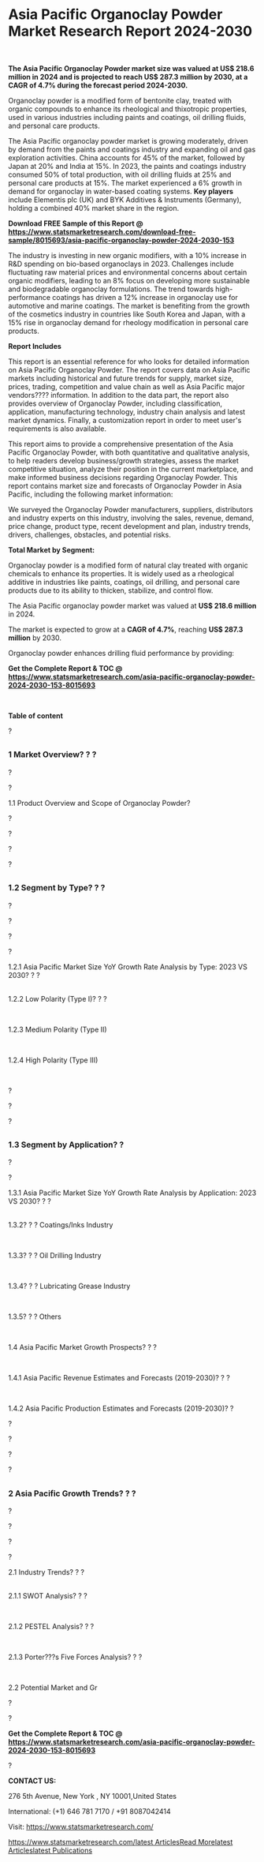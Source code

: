 <h1>Asia Pacific Organoclay Powder Market Research Report 2024-2030</h1><br/><p><strong>The Asia Pacific Organoclay Powder market size was valued at US$ 218.6 million in 2024 and is projected to reach US$ 287.3 million by 2030, at a <strong>CAGR</strong> of 4.7% during the forecast period 2024-2030.</strong></p>
 
 
 
 <p>Organoclay powder is a modified form of bentonite clay, treated with organic compounds to enhance its rheological and thixotropic properties, used in various industries including paints and coatings, oil drilling fluids, and personal care products.</p>
 
 
 
 <p>The Asia Pacific organoclay powder market is growing moderately, driven by demand from the paints and coatings industry and expanding oil and gas exploration activities. China accounts for 45% of the market, followed by Japan at 20% and India at 15%. In 2023, the paints and coatings industry consumed 50% of total production, with oil drilling fluids at 25% and personal care products at 15%. The market experienced a 6% growth in demand for organoclay in water-based coating systems. <strong>Key players</strong> include Elementis plc (UK) and BYK Additives & Instruments (Germany), holding a combined 40% market share in the region.</p>
 
 
 
 <p><strong>Download FREE Sample of this Report @ <a href="https://www.statsmarketresearch.com/download-free-sample/8015693/asia-pacific-organoclay-powder-2024-2030-153">https://www.statsmarketresearch.com/download-free-sample/8015693/asia-pacific-organoclay-powder-2024-2030-153</a></strong></p>
 
 
 
 <p>The industry is investing in new organic modifiers, with a 10% increase in R&D spending on bio-based organoclays in 2023. Challenges include fluctuating raw material prices and environmental concerns about certain organic modifiers, leading to an 8% focus on developing more sustainable and biodegradable organoclay formulations. The trend towards high-performance coatings has driven a 12% increase in organoclay use for automotive and marine coatings. The market is benefiting from the growth of the cosmetics industry in countries like South Korea and Japan, with a 15% rise in organoclay demand for rheology modification in personal care products.</p>
 
 
 
 <p><strong>Report Includes</strong></p>
 
 
 
 <p>This report is an essential reference for who looks for detailed information on Asia Pacific Organoclay Powder. The report covers data on Asia Pacific markets including historical and future trends for supply, market size, prices, trading, competition and value chain as well as Asia Pacific major vendors???? information. In addition to the data part, the report also provides overview of Organoclay Powder, including classification, application, manufacturing technology, industry chain analysis and latest market dynamics. Finally, a customization report in order to meet user&#39;s requirements is also available.</p>
 
 
 
 <p>This report aims to provide a comprehensive presentation of the Asia Pacific Organoclay Powder, with both quantitative and qualitative analysis, to help readers develop business/growth strategies, assess the market competitive situation, analyze their position in the current marketplace, and make informed business decisions regarding Organoclay Powder. This report contains market size and forecasts of Organoclay Powder in Asia Pacific, including the following market information:</p>
 
 
 
 <p>We surveyed the Organoclay Powder manufacturers, suppliers, distributors and industry experts on this industry, involving the sales, revenue, demand, price change, product type, recent development and plan, industry trends, drivers, challenges, obstacles, and potential risks.</p>
 
 
 
 <p><strong>Total Market by Segment:</strong></p>
 
 
 
 <p>Organoclay powder is a modified form of natural clay treated with organic chemicals to enhance its properties. It is widely used as a rheological additive in industries like paints, coatings, oil drilling, and personal care products due to its ability to thicken, stabilize, and control flow.</p>
 
 
 
 <p>The Asia Pacific organoclay powder market was valued at <strong>US$ 218.6 million</strong> in 2024.</p>
 
 
 
 <p>The market is expected to grow at a <strong><strong>CAGR</strong> of 4.7%</strong>, reaching <strong>US$ 287.3 million</strong> by 2030.</p>
 
 
 
 <p>Organoclay powder enhances drilling fluid performance by providing:</p>
 
 
 
 <div><b>Get the Complete Report & TOC @ <a href="https://www.statsmarketresearch.com/asia-pacific-organoclay-powder-2024-2030-153-8015693">https://www.statsmarketresearch.com/asia-pacific-organoclay-powder-2024-2030-153-8015693</a></b></div>
 
 
 
 <p><br />
 
 <b>Table of content</b></p>
 
 
 
 <p>? </p>
 
 
 
 <h2><span style="font-size:16px"><strong>1 Market Overview? ? ? </strong></span></h2>
 
 
 
 <p>? </p>
 
 
 
 <p>? </p>
 
 
 
 <p>1.1 Product Overview and Scope of Organoclay Powder? </p>
 
 
 
 <p>? </p>
 
 
 
 <p>? </p>
 
 
 
 <p>? </p>
 
 
 
 <p>? </p>
 
 
 
 <h2><strong><span style="font-size:16px">1.2 Segment by Type? ? ? </span></strong></h2>
 
 
 
 <p>? </p>
 
 
 
 <p>? </p>
 
 
 
 <p>? </p>
 
 
 
 <p>? </p>
 
 
 
 <p>1.2.1 Asia Pacific Market Size YoY Growth Rate Analysis by Type: 2023 VS 2030? ? ? <br />
 
 <br />
 
 1.2.2 Low Polarity (Type I)? ? ? <br />
 
 <br />
 
 1.2.3 Medium Polarity (Type II)<br />
 
 <br />
 
 1.2.4 High Polarity (Type III)<br />
 
 <br />
 
 ? </p>
 
 
 
 <p>? </p>
 
 
 
 <p>? </p>
 
 
 
 <h2><span style="font-size:16px"><strong>1.3 Segment by Application? ? </strong></span></h2>
 
 
 
 <p>? </p>
 
 
 
 <p>? </p>
 
 
 
 <p>1.3.1 Asia Pacific Market Size YoY Growth Rate Analysis by Application: 2023 VS 2030? ? ? <br />
 
 <br />
 
 1.3.2? ? ? Coatings/Inks Industry<br />
 
 <br />
 
 1.3.3? ? ? Oil Drilling Industry<br />
 
 <br />
 
 1.3.4? ? ? Lubricating Grease Industry<br />
 
 <br />
 
 1.3.5? ? ? Others<br />
 
 <br />
 
 1.4 Asia Pacific Market Growth Prospects? ? ? <br />
 
 <br />
 
 1.4.1 Asia Pacific Revenue Estimates and Forecasts (2019-2030)? ? ? <br />
 
 <br />
 
 1.4.2 Asia Pacific Production Estimates and Forecasts (2019-2030)? ? </p>
 
 
 
 <p>? </p>
 
 
 
 <p>? </p>
 
 
 
 <p>? </p>
 
 
 
 <p>? </p>
 
 
 
 <h2><span style="font-size:16px"><strong>2 Asia Pacific Growth Trends? ? ? </strong></span></h2>
 
 
 
 <p>? </p>
 
 
 
 <p>? </p>
 
 
 
 <p>? </p>
 
 
 
 <p>? </p>
 
 
 
 <p>2.1 Industry Trends? ? ? <br />
 
 <br />
 
 2.1.1 SWOT Analysis? ? ? <br />
 
 <br />
 
 2.1.2 PESTEL Analysis? ? ? <br />
 
 <br />
 
 2.1.3 Porter???s Five Forces Analysis? ? ? <br />
 
 <br />
 
 2.2 Potential Market and Gr</p>
 
 
 
 <p>? </p>
 
 
 
 <p>? </p>
 
 
 
 <div><b>Get the Complete Report & TOC @ <a href="https://www.statsmarketresearch.com/asia-pacific-organoclay-powder-2024-2030-153-8015693">https://www.statsmarketresearch.com/asia-pacific-organoclay-powder-2024-2030-153-8015693</a></b></div>
 
 
 
 <p>? </p>
 
 
 
 <p><b>CONTACT US:</b><br />
 
 276 5th Avenue, New York , NY 10001,United States<br />
 
 International: (+1) 646 781 7170 / +91 8087042414<br />
 
 Visit: <a href="https://www.statsmarketresearch.com/">https://www.statsmarketresearch.com/</a><br />
 
 <a href="https://gyeongbokgung.com">https://www.statsmarketresearch.com/</a><a href="https://hallyeomaritime.com">latest Articles</a><a href="https://jingwansa.com">Read More</a><a href="https://nguoiviet.jp/">latest Articles</a><a href="https://www.intelmarketresearch.com/">latest Publications</a></p>